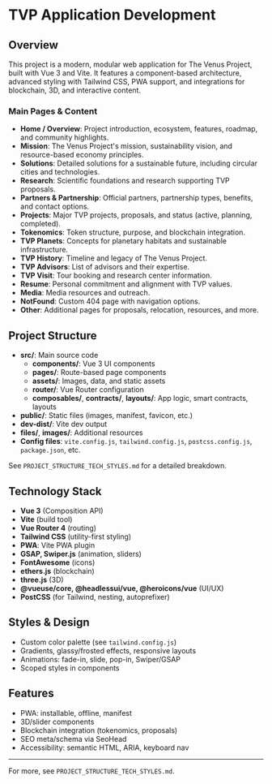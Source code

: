 # TVP Application Development

## Overview
This project is a modern, modular web application for The Venus Project, built with Vue 3 and Vite. It features a component-based architecture, advanced styling with Tailwind CSS, PWA support, and integrations for blockchain, 3D, and interactive content.

### Main Pages & Content
- **Home / Overview**: Project introduction, ecosystem, features, roadmap, and community highlights.
- **Mission**: The Venus Project's mission, sustainability vision, and resource-based economy principles.
- **Solutions**: Detailed solutions for a sustainable future, including circular cities and technologies.
- **Research**: Scientific foundations and research supporting TVP proposals.
- **Partners & Partnership**: Official partners, partnership types, benefits, and contact options.
- **Projects**: Major TVP projects, proposals, and status (active, planning, completed).
- **Tokenomics**: Token structure, purpose, and blockchain integration.
- **TVP Planets**: Concepts for planetary habitats and sustainable infrastructure.
- **TVP History**: Timeline and legacy of The Venus Project.
- **TVP Advisors**: List of advisors and their expertise.
- **TVP Visit**: Tour booking and research center information.
- **Resume**: Personal commitment and alignment with TVP values.
- **Media**: Media resources and outreach.
- **NotFound**: Custom 404 page with navigation options.
- **Other**: Additional pages for proposals, relocation, resources, and more.

## Project Structure
- **src/**: Main source code
  - **components/**: Vue 3 UI components
  - **pages/**: Route-based page components
  - **assets/**: Images, data, and static assets
  - **router/**: Vue Router configuration
  - **composables/**, **contracts/**, **layouts/**: App logic, smart contracts, layouts
- **public/**: Static files (images, manifest, favicon, etc.)
- **dev-dist/**: Vite dev output
- **files/**, **images/**: Additional resources
- **Config files**: `vite.config.js`, `tailwind.config.js`, `postcss.config.js`, `package.json`, etc.

See `PROJECT_STRUCTURE_TECH_STYLES.md` for a detailed breakdown.

## Technology Stack
- **Vue 3** (Composition API)
- **Vite** (build tool)
- **Vue Router 4** (routing)
- **Tailwind CSS** (utility-first styling)
- **PWA**: Vite PWA plugin
- **GSAP, Swiper.js** (animation, sliders)
- **FontAwesome** (icons)
- **ethers.js** (blockchain)
- **three.js** (3D)
- **@vueuse/core, @headlessui/vue, @heroicons/vue** (UI/UX)
- **PostCSS** (for Tailwind, nesting, autoprefixer)

## Styles & Design
- Custom color palette (see `tailwind.config.js`)
- Gradients, glassy/frosted effects, responsive layouts
- Animations: fade-in, slide, pop-in, Swiper/GSAP
- Scoped styles in components

## Features
- PWA: installable, offline, manifest
- 3D/slider components
- Blockchain integration (tokenomics, proposals)
- SEO meta/schema via SeoHead
- Accessibility: semantic HTML, ARIA, keyboard nav

---
For more, see `PROJECT_STRUCTURE_TECH_STYLES.md`.